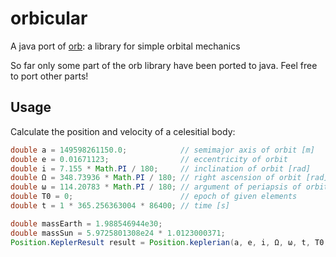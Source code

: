 # orbicular
A java port of [orb](https://github.com/benelsen/orb): a library for simple orbital mechanics

So far only some part of the orb library have been ported to java. Feel free to port other parts!

## Usage

Calculate the position and velocity of a celesitial body:
  
```java
double a = 149598261150.0;            // semimajor axis of orbit [m]
double e = 0.01671123;                // eccentricity of orbit
double i = 7.155 * Math.PI / 180;     // inclination of orbit [rad]
double Ω = 348.73936 * Math.PI / 180; // right ascension of orbit [rad]
double ω = 114.20783 * Math.PI / 180; // argument of periapsis of orbit [rad]
double T0 = 0;                        // epoch of given elements
double t = 1 * 365.256363004 * 86400; // time [s]

double massEarth = 1.988546944e30;
double massSun = 5.9725801308e24 * 1.0123000371;
Position.KeplerResult result = Position.keplerian(a, e, i, Ω, ω, t, T0, 0, massEarth, massSun);
```
